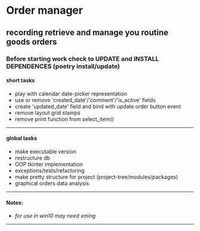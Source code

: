 # Order manager

## recording retrieve and manage you routine goods orders

### Before starting work check to UPDATE and INSTALL DEPENDENCES (poetry install/update)

#### short tasks

- play with calendar date-picker representation
- use or remove 'created_date'/'comment'/'is_active' fields
- create 'updated_date' field and bind with update order button event
- remove layout grid stamps
- remove print function from select_item()

---

#### global tasks

- make executable version
- restructure db
- OOP tkinter implementation
- exceptions/tests/refactoring
- make pretty structure for project (project-tree/modules/packages)
- graphical orders data analysis

---

#### Notes:

- _for use in win10 may need xming_

---
